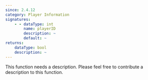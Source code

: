 ```yaml
---
since: 2.4.12
category: Player Information
signatures:
    - - dataType: int
        name: playerID
        description: ~
        default: ~
returns:
    dataType: bool
    description: ~
---
```


This function needs a description. Please feel free to contribute a description to this function.
